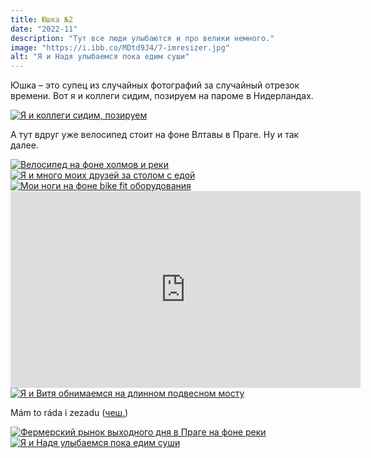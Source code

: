 ```yaml
---
title: Юшка №2
date: "2022-11"
description: "Тут все люди улыбаются и про велики немного."
image: "https://i.ibb.co/MDtd9J4/7-imresizer.jpg"
alt: "Я и Надя улыбаемся пока едим суши"
---
```


Юшка – это супец из случайных фотографий за случайный отрезок времени. Вот я и коллеги сидим, позируем на пароме в Нидерландах.

<a href="https://i.ibb.co/Tkrc0yF/1.jpg" target="_blank" rel="norferrer">
    <img src="https://i.ibb.co/D1ZqKJR/1-imresizer.jpg" alt="Я и коллеги сидим, позируем" title="Я и коллеги сидим, позируем"/>
</a>

А тут вдруг уже велосипед стоит на фоне Влтавы в Праге. Ну и так далее.

<a href="https://i.ibb.co/9hp2SRG/2.jpg" target="_blank" rel="norferrer">
    <img src="https://i.ibb.co/Sx6vr9K/2-imresizer.jpg" alt="Велосипед на фоне холмов и реки" title="Велосипед на фоне холмов и реки"/>
</a>

<a href="https://i.ibb.co/vDBVTx0/3.jpg" target="_blank" rel="norferrer">
    <img src="https://i.ibb.co/sjqZSBX/3-imresizer.jpg" alt="Я и много моих друзей за столом с едой" title="Я и много моих друзей за столом с едой"/>
</a>

<a href="https://i.ibb.co/DC6rQph/4.jpg" target="_blank" rel="norferrer">
    <img src="https://i.ibb.co/0qy8jsd/4-imresizer.jpg" alt="Мои ноги на фоне bike fit оборудования" title="Мои ноги на фоне bike fit оборудования"/>
</a>

<iframe width="560" height="315" src="https://www.youtube.com/embed/dLD7go31Lso" title="YouTube video player" frameborder="0" allow="accelerometer; autoplay; clipboard-write; encrypted-media; gyroscope; picture-in-picture" allowfullscreen></iframe>

<a href="https://i.ibb.co/h84jthx/5.jpg" target="_blank" rel="norferrer">
    <img src="https://i.ibb.co/BTBMKs6/5-imresizer.jpg" alt="Я и Витя обнимаемся на длинном подвесном мосту" title="Я и Витя обнимаемся на длинном подвесном мосту"/>
</a>

Mám to ráda i zezadu (<a href="https://translate.google.ru/?hl=ru&tab=TT&sl=cs&tl=ru&text=Mam%20to%20rada%20i%20zezadu&op=translate" target="_blank" rel="norferrer">чеш.</a>)

<a href="https://i.ibb.co/nPvk95T/6.jpg" target="_blank" rel="norferrer">
    <img src="https://i.ibb.co/pKBGMKL/6-imresizer.jpg" alt="Фермерский рынок выходного дня в Праге на фоне реки" title="Фермерский рынок выходного дня в Праге на фоне реки"/>
</a>

<a href="https://i.ibb.co/zbYPQKj/7.jpg" target="_blank" rel="norferrer">
    <img src="https://i.ibb.co/MDtd9J4/7-imresizer.jpg" alt="Я и Надя улыбаемся пока едим суши" title="Я и Надя улыбаемся пока едим суши"/>
</a>

